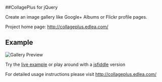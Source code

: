 ##CollagePlus for jQuery

Create an image gallery like Google+ Albums or Flickr profile pages. 

Project home page: http://collageplus.edlea.com/


Example
-------
![Gallery Preview](https://raw.github.com/ed-lea/jquery-collagePlus/master/support/images/0.2.0-preview.png)

Try the [live example](http://collageplus.edlea.com/example.html "Live CollagePlus example") or play around with a [jsfiddle](http://jsfiddle.net/edlea/uZv3n/) version




For detailed usage instructions please visit http://collageplus.edlea.com/